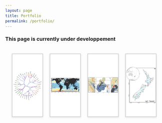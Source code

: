 ```yaml
---
layout: page
title: Portfolio
permalink: /portfolio/
---
```

### This page is currently under developpement 

<html lang="en">
<head>
    <meta charset="UTF-8">
    <meta name="viewport" content="width=device-width, initial-scale=1.0">
    <title>Portfolio Tabs</title>
   <style>
        #portfolio-tabs {
            max-width: 1200px;
            margin: 0 auto;
            padding: 20px;
        }
        .tab-container {
            display: flex;
            flex-wrap: wrap;
            justify-content: space-around;
            gap: 20px;
        }
        .tab {
            height: 200px;
            flex-basis: calc(25% - 20px);
            position: relative;
            cursor: pointer;
            overflow: hidden;
            transition: transform 0.3s ease;
            background-color: white;
            aspect-ratio: 16 / 9;
            border: 2px solid #D3D3D3;
            box-shadow: 0 2px 5px rgba(0,0,0,0.1);
        }
        .tab:hover {
            transform: scale(1.05);
        }
        .tab img {
            width: 100%;
            height: 100%;
            object-fit: contain;
        }
        .tab-overlay {
            position: absolute;
            bottom: 0;
            left: 0;
            right: 0;
            background-color: rgba(6, 79, 141, 0.8);
            color: white;
            padding: 10px;
            text-align: center;
            transform: translateY(100%);
            transition: transform 0.3s ease;
        }
        .tab:hover .tab-overlay {
            transform: translateY(0);
        }
        .short-title {
            font-size: 16px;
            font-weight: bold;
            display: block;
            margin-bottom: 5px;
        }
        .tab-divider {
            border: 0;
            height: 1px;
            background-color: rgba(255, 255, 255, 0.5);
            margin: 5px 0;
        }
        .long-title {
            font-size: 14px;
            display: block;
        }
        .modal-overlay {
            display: none;
            position: fixed;
            z-index: 1000;
            left: 0;
            top: 0;
            width: 100%;
            height: 100%;
            overflow: auto;
            background-color: rgba(0, 0, 0, 0.7);
        }
        .modal-content {
            background-color: #fefefe;
            margin: 5% auto;
            padding: 20px;
            border: 1px solid #888;
            width: 80%;
            max-width: 1000px;
            position: relative;
            border-radius: 5px;
        }
        .modal-title {
            font-size: 24px;
            margin-bottom: 10px;
            padding-right: 30px;
        }
        .modal-divider {
            border: 0;
            height: 1px;
            background-color: #ccc;
            margin: 10px 0;
        }
        .modal-description {
            font-size: 16px;
            color: #666;
            margin-bottom: 20px;
        }
        .close-btn {
            color: #aaa;
            float: right;
            font-size: 28px;
            font-weight: bold;
            cursor: pointer;
        }
        .close-btn:hover,
        .close-btn:focus {
            color: #000;
            text-decoration: none;
            cursor: pointer;
        }
        .project-container {
            display: flex;
            flex-direction: column;
            align-items: center;
            width: 100%;
            max-width: 800px;
            margin: 0 auto;
        }
        .project-description {
            width: 100%;
            text-align: left;
            margin-bottom: 20px;
        }
        .project-image {
            width: 100%;
            text-align: center;
        }
        .project-image img {
            max-width: 75%;
            height: auto;
            display: block;
            margin: 20px auto;
        }
        @media (max-width: 767px) {
            .tab {
                flex-basis: calc(50% - 20px);
            }
        }
        @media (max-width: 480px) {
            .tab {
                flex-basis: 100%;
            }
        }
    </style>
</head>
<body>
    <div id="portfolio-tabs">
        <div class="tab-container">
            <div class="tab" data-tab="project1">
                <img src="/assets/img/portfolio/HEB_2G_males_clusters.png" alt="Project 1">
                <div class="tab-overlay">
                    <span class="short-title">Hierarchical Edge Bundling</span>
                    <hr class="tab-divider">
                    <span class="long-title">Analyses of cardiometabolic biomarkers</span>
                </div>
            </div>
            <div class="tab" data-tab="project2">
                <img src="/assets/img/portfolio/Pimiento et al. 2024.png" alt="Project 2">
                <div class="tab-overlay">
                    <span class="short-title">Global shark biodiversity</span>
                    <hr class="tab-divider">
                    <span class="long-title">Assessing elasmobranch functional diversity at the global scale</span>
                </div>
            </div>
            <div class="tab" data-tab="project3">
                <img src="/assets/img/portfolio/Stephenson et al. 2020.png" alt="Project 3">
                <div class="tab-overlay">
                    <span class="short-title">Cetacean biodiversity modelling</span>
                    <hr class="tab-divider">
                    <span class="long-title">Modelling cetacean biodiversity in New Zealand waters</span>
                </div>
            </div>
            <div class="tab" data-tab="project4">
                <img src="/assets/img/portfolio/Mouton et al. 2020 map.png" alt="Project 4">
                <div class="tab-overlay">
                    <span class="short-title">Climate change and river biodiversity</span>
                    <hr class="tab-divider">
                    <span class="long-title">Time series analyses of biodiversity change</span>
                </div>
            </div>
        </div>
        <div id="modal-overlay" class="modal-overlay">
            <div class="modal-content">
                <span class="close-btn">&times;</span>
                <h2 class="modal-title"></h2>
                <hr class="modal-divider">
                <p class="modal-description"></p>
                <div id="modal-body"></div>
            </div>
        </div>
    </div>
    <template id="project1-template">
        <div class="project-container">
            <div class="project-description">
                <p>I was hired by <a href="https://uchile.cl/portafolio-academico/portafolio-academico/academico/49064" target="_blank">Prof. María Paulina Correa Burrows</a> from the Universidad de Chile to apply Hierchical Edge Bundling (HEB) to cardiometabolic health markers for a study on the effects of obesity on the health of teenagers. I produced ten different HEBs, a quarto document and publication ready charts for this consultancy. The project is publicly accessible on my <a href="https://github.com/TheophileMt92/Hierarchal-Edge-Bundling" target="_blank">GitHub Repository</a> </p>
                <div class="project-image">
                <img src="/assets/img/portfolio/HEB_2G_males_clusters.png" alt="Project 1">
            </div>
            </div>
        </div>
    </template>
    <template id="project2-template">
        <div class="project-container">
            <div class="project-description">
                <p>A group of researchers led by <a href="https://www.catalinapimiento.com/" target="_blank">Dr. Catalina Pimiento</a> and <a href="https://fableprieur.weebly.com/" target="_blank">Prof. Fabien Leprieur</a> investigated the functional diversity of sharks and rays in the world.</p>
                <p>The group created a trait dataset of > 1000 species to assess elasmobranch functional diversity and compare it against previously studied facets (taxonomic and phylogenetic), to identify species- and spatial- conservation priorities.</p>
            </div>
            <div class="project-image">
                <img src="/assets/img/portfolio/Pimiento et al. 2024_2maps.png" alt="Project 2">
            </div>
            <div class="project-description">
                <p>The spatial analyses showed that elasmobranch functional richness is concentrated along continental shelves and around oceanic islands, with 18 distinguishable hotspots. These hotspots only marginally overlap with those of other biodiversity facets, reflecting a distinct spatial fingerprint of functional diversity. </p> 
                <p> Elasmobranch biodiversity facets converge with fishing pressure along the coast of China, which emerged as a critical frontier in conservation. Meanwhile, several components of elasmobranch functional diversity fall in high seas and/or outside the global network of marine protected areas.</p>
                <p>These results highlight acute vulnerability of the world's elasmobranchs' functional diversity and reveal global priorities for elasmobranch functional biodiversity previously overlooked.</p>
                <p>
                    <a href="https://github.com/Pimiento-Research-Group/sharks-FD_biodiv_global" target="_blank">GitHub Repository</a> |
                    <a href="https://www.nature.com/articles/s41467-023-43212-3" target="_blank">Pimiento et al. 2024 (Nature communications)</a>
                </p>
            </div>
        </div>
    </template>
    <template id="project3-template">
        <div class="project-container">
            <div class="project-description">
                <p>A group of researchers led by <a href="https://www.ncl.ac.uk/nuact/fellows/profile/fabricestephenson.html" target="_blank">Dr. Fabrice Stephenson</a> and myself, and involving internationally renowned cetacean ecologists, such as <a href="https://mmi.oregonstate.edu/people/leigh-g-torres">Leigh G. Torres</a> and <a href="https://usys.ethz.ch/en/people/profile.MjIyODg5.TGlzdC82MzcsMzIwMTk3MjIy.html">Camille Albouy</a> investigated the spatial distribution of cetacean biodiversity in New Zealand waters. This project led to three research papers published in Rank A journals.</p>
                <p><a href="https://onlinelibrary.wiley.com/doi/full/10.1111/ddi.13035" target="_blank">The first publication</a> involved modelling the spatial distribution of cetaceans in New Zealand. For this, we curated a national database of cetacean sightings at sea (>7000 sightings) and used Boosted Regression Tree and Relative Environmental Suitability modelling to predict the distribution of 30 species and species richness within New Zealand's EEZ. <a href="https://docs.niwa.co.nz/library/public/NZAEBR-240.pdf" target="_blank">A report</a> was also published and prepared for Fisheries New Zealand (Ministry for Primary Industries). </p>
            </div>  
            <div class="project-image">
                <img src="/assets/img/portfolio/Stephenson et al. 2020.png" alt="Project 3">
            </div>
            <div class="project-description">
                <p><a href="https://esajournals.onlinelibrary.wiley.com/doi/full/10.1002/ecs2.3633" target="_blank">The second publication</a> used the prioritisation software Zonation to identify cetacean richness hotspots for conservation management. We investigated how varying levels of uncertainty in predictions of the taxa' occurrence layers would affect our interpretation of cetacean hotspots.</p>
            </div>
            <div class="project-image">
                <img src="/assets/img/portfolio/Stephenson et al. 2021.png" alt="Project 3">
            </div>
            <div class="project-description">
                <p>In <a href="https://www.sciencedirect.com/science/article/abs/pii/S0006320722000374" target="_blank">the third publication</a> we modelled spatial patterns of taxonomic, functional, and phylogenetic diversity of cetaceans. We examined areas of congruence among hotspots of richness and uniqueness components of biodiversity and measured the contribution of species to biodiversity. </p>
            </div>
            <div class="project-image">
                <img src="/assets/img/portfolio/Mouton et al. 2022 Biocons.png" alt="Project 3">
            </div>
        </div>
    </template>
    <template id="project4-template">
        <div class="project-container">
            <div class="project-description">
                <p>This project constituted the core of my PhD project. I designed and led studies on temporal changes in biodiversity under climate and land-use change using databases from New Zealand's national network monitoring programs. I collaborated with scientists during this research, mostly <a href="https://tonkinlab.org/" target="_blank">Assoc. Prof. Jonathan Tonkin</a> and <a href="https://glowabio.org/authors/mathieu-floury/" target="_blank">Dr. Mathieu Floury</a>. </p>
            </div>
            <div class="project-image">
                <img src="/assets/img/portfolio/Mouton et al. 2020 map.png" alt="Project 4">
            </div>
            <div class="project-description">
                <p>In <a href="https://onlinelibrary.wiley.com/doi/abs/10.1111/gcb.15389" target="_blank">the first publication</a>, I assessed temporal changes in taxonomic and functional spatial beta-diversity of river macroinvertebrates and possible drivers of these changes using Hierarchical Generalised Additive Modelling. We observed long-term, mostly climate-induced, temporal trends towards taxonomic homogenization but functional differentiation among macroinvertebrate assemblages.</p>
            </div>
            <div class="project-image">
                <img src="/assets/img/portfolio/Mouton et al. 2020 GCB Fig 1.png" alt="Project 4">
            </div> 
            <div class="project-description">
                <p>In <a href="https://nsojournals.onlinelibrary.wiley.com/doi/10.1111/ecog.06148" target="_blank">the second publication</a> I examined changes in population size and range shifts of species pools, and related these to taxonomy and functional traits. We found that increases in population and species range size were more prevalent than decreases in population and range size. Species shifted their ranges towards higher latitudes on average by 50 km per decade. Despite little to no relationship with taxonomy, we uncovered distinct relationships between functional traits and population trends and latitudinal species range shifts.</p>
            </div>
            <div class="project-image">
                <img src="/assets/img/portfolio/Mouton et al. 2022 FD spaces.jpg" alt="Project 4">
            </div>
            <div class="project-description">
                <p>This work was also showcased in <a href="https://issuu.com/naturevolve/docs/issue_12_naturevolve" target="_blank">Issue 12</a> of the science magasine NatureVolve, page 32.</p>
            </div>
        </div>
    </template>
    <script>
        document.addEventListener('DOMContentLoaded', function() {
            const tabs = document.querySelectorAll('.tab');
            const modalOverlay = document.getElementById('modal-overlay');
            const modalTitle = document.querySelector('.modal-title');
            const modalDescription = document.querySelector('.modal-description');
            const modalBody = document.getElementById('modal-body');
            const closeBtn = document.querySelector('.close-btn');
            const projectInfo = {
                project1: {
                    title: "Hierarchical Edge Bundling",
                    description: "Applying Hierarchical Edge Bundling to cardiometabolic health markers"
                },
                project2: {
                    title: "Functional diversity of sharks and rays",
                    description: "Macroecological analyses of shark biodiversity, overlaps with industrial fishing pressure and with marine protected areas."
                },
                project3: {
                    title: "Cetacean Biodiversity Modelling in New Zealand Waters",
                    description: "A comprehensive study on the distribution and diversity of cetacean species in New Zealand waters."
                },
                project4: {
                    title: "Macroecological analyses of biodiversity change",
                    description: "Time-series analyses of biodiversity facing climate and land-use change: New Zealand's Rivers as case study"
                }
            };
            tabs.forEach(tab => {
                tab.addEventListener('click', () => {
                    const tabId = tab.getAttribute('data-tab');
                    const template = document.getElementById(`${tabId}-template`);
                    if (template) {
                        modalTitle.textContent = projectInfo[tabId].title;
                        modalDescription.textContent = projectInfo[tabId].description;
                        modalBody.innerHTML = '';
                        modalBody.appendChild(template.content.cloneNode(true));
                        modalOverlay.style.display = 'block';
                    }
                });
            });
            closeBtn.addEventListener('click', () => {
                modalOverlay.style.display = 'none';
            });
            window.addEventListener('click', (event) => {
                if (event.target == modalOverlay) {
                    modalOverlay.style.display = 'none';
                }
            });
        });
    </script>
</body>
</html>